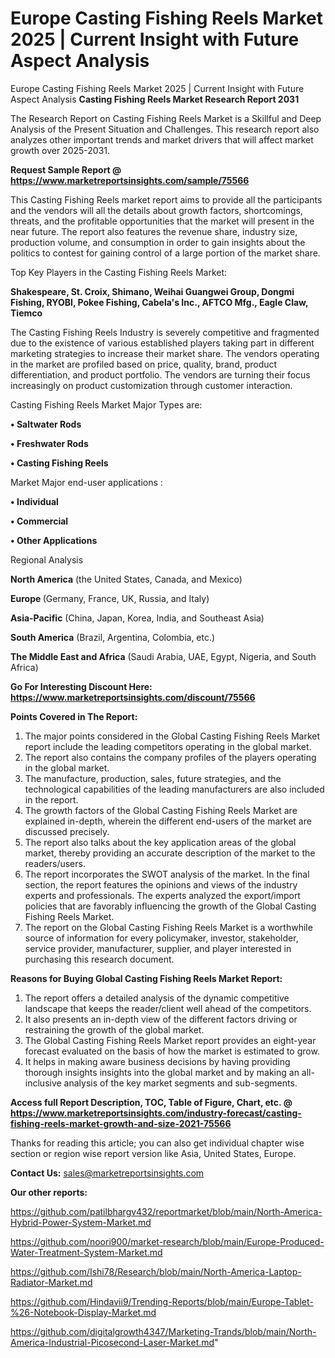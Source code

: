 # Europe Casting Fishing Reels Market 2025 | Current Insight with Future Aspect Analysis
Europe Casting Fishing Reels Market 2025 | Current Insight with Future Aspect Analysis
<strong>Casting Fishing Reels Market Research Report 2031</strong>

The Research Report on Casting Fishing Reels Market is a Skillful and Deep Analysis of the Present Situation and Challenges. This research report also analyzes other important trends and market drivers that will affect market growth over 2025-2031.

<strong>Request Sample Report @ <a href=https://www.marketreportsinsights.com/sample/75566>https://www.marketreportsinsights.com/sample/75566</a></strong>

This Casting Fishing Reels market report aims to provide all the participants and the vendors will all the details about growth factors, shortcomings, threats, and the profitable opportunities that the market will present in the near future. The report also features the revenue share, industry size, production volume, and consumption in order to gain insights about the politics to contest for gaining control of a large portion of the market share.

Top Key Players in the Casting Fishing Reels Market:

<strong>Shakespeare, St. Croix, Shimano, Weihai Guangwei Group, Dongmi Fishing, RYOBI, Pokee Fishing, Cabela&#39;s Inc., AFTCO Mfg., Eagle Claw, Tiemco</strong>

The Casting Fishing Reels Industry is severely competitive and fragmented due to the existence of various established players taking part in different marketing strategies to increase their market share. The vendors operating in the market are profiled based on price, quality, brand, product differentiation, and product portfolio. The vendors are turning their focus increasingly on product customization through customer interaction.

Casting Fishing Reels Market Major Types are:

<strong>• Saltwater Rods

• Freshwater Rods

• Casting Fishing Reels</strong>

Market Major end-user applications :

<strong>• Individual

• Commercial

• Other Applications</strong>

Regional Analysis

</u><strong><b>North America</b></strong> (the United States, Canada, and Mexico)

<strong><b>Europe </b></strong>(Germany, France, UK, Russia, and Italy)

<strong><b>Asia-Pacific</b></strong> (China, Japan, Korea, India, and Southeast Asia)

<strong><b>South America</b></strong> (Brazil, Argentina, Colombia, etc.)

<strong><b>The Middle East and Africa</b></strong> (Saudi Arabia, UAE, Egypt, Nigeria, and South Africa)

<strong>Go For Interesting Discount Here: <a href=https://www.marketreportsinsights.com/discount/75566>https://www.marketreportsinsights.com/discount/75566</a></strong>

<strong>Points Covered in The Report:</strong>
<ol>
  <li>The major points considered in the Global Casting Fishing Reels Market report include the leading competitors operating in the global market.</li>
  <li>The report also contains the company profiles of the players operating in the global market.</li>
  <li>The manufacture, production, sales, future strategies, and the technological capabilities of the leading manufacturers are also included in the report.</li>
  <li>The growth factors of the Global Casting Fishing Reels Market are explained in-depth, wherein the different end-users of the market are discussed precisely.</li>
  <li>The report also talks about the key application areas of the global market, thereby providing an accurate description of the market to the readers/users.</li>
  <li>The report incorporates the SWOT analysis of the market. In the final section, the report features the opinions and views of the industry experts and professionals. The experts analyzed the export/import policies that are favorably influencing the growth of the Global Casting Fishing Reels Market.</li>
  <li>The report on the Global Casting Fishing Reels Market is a worthwhile source of information for every policymaker, investor, stakeholder, service provider, manufacturer, supplier, and player interested in purchasing this research document.</li>
</ol>
<strong>Reasons for Buying Global Casting Fishing Reels Market Report:</strong>

<ol>
  <li>The report offers a detailed analysis of the dynamic competitive landscape that keeps the reader/client well ahead of the competitors.</li>
  <li>It also presents an in-depth view of the different factors driving or restraining the growth of the global market.</li>
  <li>The Global Casting Fishing Reels Market report provides an eight-year forecast evaluated on the basis of how the market is estimated to grow.</li>
  <li>It helps in making aware business decisions by having providing thorough insights insights into the global market and by making an all-inclusive analysis of the key market segments and sub-segments.</li>
</ol>
<strong>Access full Report Description, TOC, Table of Figure, Chart, etc. @ <a href=https://www.marketreportsinsights.com/industry-forecast/casting-fishing-reels-market-growth-and-size-2021-75566>https://www.marketreportsinsights.com/industry-forecast/casting-fishing-reels-market-growth-and-size-2021-75566</a></strong>


Thanks for reading this article; you can also get individual chapter wise section or region wise report version like Asia, United States, Europe.

<strong>Contact Us:</strong>
sales@marketreportsinsights.com

<strong>Our other reports:</strong>

<a href=https://github.com/patilbhargv432/reportmarket/blob/main/North-America-Hybrid-Power-System-Market.md>https://github.com/patilbhargv432/reportmarket/blob/main/North-America-Hybrid-Power-System-Market.md</a>

<a href=https://github.com/noori900/market-research/blob/main/Europe-Produced-Water-Treatment-System-Market.md>https://github.com/noori900/market-research/blob/main/Europe-Produced-Water-Treatment-System-Market.md</a>

<a href=https://github.com/Ishi78/Research/blob/main/North-America-Laptop-Radiator-Market.md>https://github.com/Ishi78/Research/blob/main/North-America-Laptop-Radiator-Market.md</a>

<a href=https://github.com/Hindavii9/Trending-Reports/blob/main/Europe-Tablet-%26-Notebook-Display-Market.md>https://github.com/Hindavii9/Trending-Reports/blob/main/Europe-Tablet-%26-Notebook-Display-Market.md</a>

<a href=https://github.com/digitalgrowth4347/Marketing-Trands/blob/main/North-America-Industrial-Picosecond-Laser-Market.md>https://github.com/digitalgrowth4347/Marketing-Trands/blob/main/North-America-Industrial-Picosecond-Laser-Market.md</a>"
